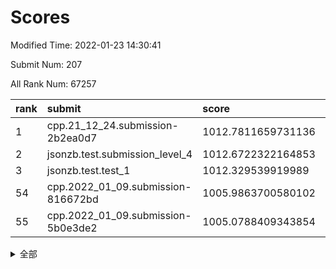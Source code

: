 # Scores

Modified Time: 2022-01-23 14:30:41

Submit Num: 207

All Rank Num: 67257

| rank |               submit               |       score        |       sigma        | pk_num |
| :--- | :--------------------------------- | :----------------- | :----------------- | :----- |
| 1    | cpp.21_12_24.submission-2b2ea0d7   | 1012.7811659731136 | 0.7870378520131363 | 1298   |
| 2    | jsonzb.test.submission_level_4     | 1012.6722322164853 | 0.7947297011967209 | 1298   |
| 3    | jsonzb.test.test_1                 | 1012.329539919989  | 0.8014592789398935 | 1296   |
| 54   | cpp.2022_01_09.submission-816672bd | 1005.9863700580102 | 0.7414899066718872 | 1297   |
| 55   | cpp.2022_01_09.submission-5b0e3de2 | 1005.0788409343854 | 0.7305446031842273 | 1302   |


<details>
<summary>全部</summary>

| rank |                 submit                 |       score        |       sigma        | pk_num |
| :--- | :------------------------------------- | :----------------- | :----------------- | :----- |
| 1    | cpp.21_12_24.submission-2b2ea0d7       | 1012.7811659731136 | 0.7870378520131363 | 1298   |
| 2    | jsonzb.test.submission_level_4         | 1012.6722322164853 | 0.7947297011967209 | 1298   |
| 3    | jsonzb.test.test_1                     | 1012.329539919989  | 0.8014592789398935 | 1296   |
| 4    | gobigger.level_3.submission_level_3_26 | 1011.9612525405164 | 0.791616483271311  | 1299   |
| 5    | gobigger.level_3.submission_level_3_23 | 1011.9354655314182 | 0.7812636698490153 | 1295   |
| 6    | gobigger.level_3.submission_level_3_49 | 1011.5655329900299 | 0.7732194016678543 | 1299   |
| 7    | gobigger.level_3.submission_level_3_15 | 1011.1717162220608 | 0.7795274713015172 | 1296   |
| 8    | gobigger.level_3.submission_level_3_37 | 1011.074426249481  | 0.7637361079812028 | 1301   |
| 9    | gobigger.level_3.submission_level_3_32 | 1010.92168659719   | 0.7981622858787679 | 1302   |
| 10   | gobigger.level_3.submission_level_3_43 | 1010.9042296221373 | 0.7589858673023512 | 1299   |
| 11   | gobigger.level_3.submission_level_3_38 | 1010.8888904121314 | 0.7474481212369681 | 1300   |
| 12   | gobigger.level_3.submission_level_3_35 | 1010.7386534969204 | 0.7677161035435301 | 1300   |
| 13   | gobigger.level_3.submission_level_3_29 | 1010.5316464687869 | 0.7778564259204216 | 1301   |
| 14   | gobigger.level_3.submission_level_3_28 | 1010.5268197760429 | 0.7409051030076381 | 1301   |
| 15   | gobigger.level_3.submission_level_3_22 | 1010.4807645366211 | 0.7614055583389627 | 1299   |
| 16   | gobigger.level_3.submission_level_3_39 | 1010.4381828988851 | 0.757720875345674  | 1306   |
| 17   | gobigger.level_3.submission_level_3_31 | 1010.4160185234335 | 0.7513770851144709 | 1298   |
| 18   | gobigger.level_3.submission_level_3_6  | 1010.4006021096253 | 0.7758136265687468 | 1304   |
| 19   | gobigger.level_3.submission_level_3_47 | 1010.3987335334858 | 0.763379049022994  | 1299   |
| 20   | gobigger.level_3.submission_level_3_8  | 1010.3577387955828 | 0.7585665868721052 | 1293   |
| 21   | gobigger.level_3.submission_level_3_41 | 1010.3499787704857 | 0.7627351625912315 | 1304   |
| 22   | gobigger.level_3.submission_level_3_21 | 1010.3330616994548 | 0.7885665245293316 | 1296   |
| 23   | gobigger.level_3.submission_level_3_10 | 1010.3110708369117 | 0.7700735957064028 | 1295   |
| 24   | gobigger.level_3.submission_level_3_30 | 1010.2639924171236 | 0.7468069318435564 | 1303   |
| 25   | gobigger.level_3.submission_level_3_4  | 1010.251865509878  | 0.7616834193648467 | 1300   |
| 26   | gobigger.level_3.submission_level_3_9  | 1010.2163574109961 | 0.7757733613217707 | 1304   |
| 27   | gobigger.level_3.submission_level_3_44 | 1010.1896072078646 | 0.7602069003907127 | 1301   |
| 28   | gobigger.level_3.submission_level_3_17 | 1010.1850095566718 | 0.7738521959070533 | 1299   |
| 29   | gobigger.level_3.submission_level_3_20 | 1010.1824890440371 | 0.7744464081450733 | 1295   |
| 30   | gobigger.level_3.submission_level_3_24 | 1010.1332180962016 | 0.7466086810006304 | 1300   |
| 31   | gobigger.level_3.submission_level_3_13 | 1010.0970219972339 | 0.7589351511138815 | 1298   |
| 32   | gobigger.level_3.submission_level_3_34 | 1010.00453948199   | 0.7713118237790031 | 1294   |
| 33   | gobigger.level_3.submission_level_3_36 | 1009.9744724036777 | 0.76922732568017   | 1298   |
| 34   | gobigger.level_3.submission_level_3_45 | 1009.9432731500679 | 0.7598373948376033 | 1305   |
| 35   | gobigger.level_3.submission_level_3_5  | 1009.8646160647442 | 0.7436717849073775 | 1301   |
| 36   | gobigger.level_3.submission_level_3_12 | 1009.8347108241467 | 0.7507552819936294 | 1296   |
| 37   | gobigger.level_3.submission_level_3_16 | 1009.8338158266682 | 0.7607450490919027 | 1303   |
| 38   | gobigger.level_3.submission_level_3_48 | 1009.7969209180096 | 0.7437321644760552 | 1299   |
| 39   | gobigger.level_3.submission_level_3_7  | 1009.7835947900892 | 0.7597578218498725 | 1300   |
| 40   | gobigger.level_3.submission_level_3_11 | 1009.5426452642917 | 0.7599414694388397 | 1296   |
| 41   | gobigger.level_3.submission_level_3_46 | 1009.5042471806432 | 0.7544227060773437 | 1299   |
| 42   | gobigger.level_3.submission_level_3_18 | 1009.4953777528419 | 0.7543279724349397 | 1299   |
| 43   | gobigger.level_3.submission_level_3_27 | 1009.4000984300461 | 0.7632903092214915 | 1300   |
| 44   | gobigger.level_3.submission_level_3_19 | 1009.20759536012   | 0.7366265797395767 | 1297   |
| 45   | gobigger.level_3.submission_level_3_1  | 1009.073828241978  | 0.7489700183934809 | 1301   |
| 46   | gobigger.level_3.submission_level_3_25 | 1009.0112757508655 | 0.7457725155766171 | 1299   |
| 47   | gobigger.level_3.submission_level_3_33 | 1008.9699042660626 | 0.7609424600633049 | 1296   |
| 48   | gobigger.level_3.submission_level_3_40 | 1008.9574615085701 | 0.7641164073189961 | 1301   |
| 49   | gobigger.level_3.submission_level_3_14 | 1008.5899694346441 | 0.7525266153684375 | 1299   |
| 50   | gobigger.level_3.submission_level_3_0  | 1008.4313794565782 | 0.7350250293343008 | 1297   |
| 51   | gobigger.level_3.submission_level_3_3  | 1008.3360832683671 | 0.7341102926458354 | 1306   |
| 52   | gobigger.level_3.submission_level_3_42 | 1008.2825894228628 | 0.7558001587866241 | 1295   |
| 53   | gobigger.level_3.submission_level_3_2  | 1008.1314944633565 | 0.757879304911074  | 1303   |
| 54   | cpp.2022_01_09.submission-816672bd     | 1005.9863700580102 | 0.7414899066718872 | 1297   |
| 55   | cpp.2022_01_09.submission-5b0e3de2     | 1005.0788409343854 | 0.7305446031842273 | 1302   |
| 56   | gobigger.level_1.submission_level_1_9  | 1004.9229732232559 | 0.7219360665027058 | 1300   |
| 57   | gobigger.level_1.submission_level_1_24 | 1004.6714359346531 | 0.7183515168574868 | 1302   |
| 58   | gobigger.level_1.submission_level_1_7  | 1004.6666086708284 | 0.7095051105270027 | 1290   |
| 59   | gobigger.level_1.submission_level_1_3  | 1004.6465745025014 | 0.7161823952685096 | 1302   |
| 60   | gobigger.level_1.submission_level_1_23 | 1004.6432369633375 | 0.7310264039067401 | 1295   |
| 61   | gobigger.level_1.submission_level_1_35 | 1004.4018398957165 | 0.7152288476454715 | 1296   |
| 62   | gobigger.level_1.submission_level_1_12 | 1004.3295476397197 | 0.720698813200671  | 1300   |
| 63   | gobigger.level_1.submission_level_1_39 | 1004.1511504982444 | 0.7408787832853013 | 1300   |
| 64   | gobigger.level_1.submission_level_1_32 | 1003.9584355742309 | 0.7161365775259217 | 1298   |
| 65   | gobigger.level_1.submission_level_1_43 | 1003.8941138296852 | 0.7191565595977287 | 1303   |
| 66   | gobigger.level_1.submission_level_1_45 | 1003.7670758331218 | 0.7197273688287786 | 1300   |
| 67   | gobigger.level_1.submission_level_1_26 | 1003.7565704946041 | 0.7262683918732784 | 1301   |
| 68   | gobigger.level_1.submission_level_1_33 | 1003.5826198574484 | 0.7024807535908488 | 1305   |
| 69   | gobigger.level_1.submission_level_1_10 | 1003.5784761450723 | 0.7250974910581535 | 1302   |
| 70   | gobigger.level_1.submission_level_1_21 | 1003.5499986203524 | 0.7306257972736769 | 1300   |
| 71   | gobigger.level_1.submission_level_1_36 | 1003.46458418175   | 0.708912549393909  | 1301   |
| 72   | gobigger.level_1.submission_level_1_2  | 1003.4458928285959 | 0.713745982822266  | 1297   |
| 73   | gobigger.level_1.submission_level_1_11 | 1003.4437865468689 | 0.7381076838066687 | 1295   |
| 74   | gobigger.level_1.submission_level_1_34 | 1003.3854772447659 | 0.7260087712701059 | 1301   |
| 75   | gobigger.level_1.submission_level_1_13 | 1003.3845770043046 | 0.721794687875111  | 1300   |
| 76   | gobigger.level_1.submission_level_1_19 | 1003.3797253609924 | 0.7152511713012325 | 1298   |
| 77   | gobigger.level_1.submission_level_1_27 | 1003.2860088924525 | 0.7066178489764303 | 1299   |
| 78   | gobigger.level_1.submission_level_1_28 | 1003.2806154128593 | 0.7105612689544998 | 1302   |
| 79   | gobigger.level_1.submission_level_1_30 | 1003.2643804083478 | 0.7129731803865735 | 1303   |
| 80   | gobigger.level_1.submission_level_1_44 | 1003.2545728841565 | 0.712572217651773  | 1297   |
| 81   | gobigger.level_1.submission_level_1_47 | 1003.2234539694362 | 0.7156021647093138 | 1298   |
| 82   | gobigger.level_1.submission_level_1_48 | 1003.169046444554  | 0.7104973889578813 | 1302   |
| 83   | gobigger.level_1.submission_level_1_38 | 1003.1245940846296 | 0.7147416390858129 | 1300   |
| 84   | gobigger.level_1.submission_level_1_29 | 1003.1017826767527 | 0.7125052556695672 | 1300   |
| 85   | gobigger.level_1.submission_level_1_42 | 1003.0697827449151 | 0.7202329431310571 | 1301   |
| 86   | gobigger.level_1.submission_level_1_46 | 1003.0678290752836 | 0.7169754938855908 | 1304   |
| 87   | gobigger.level_1.submission_level_1_40 | 1003.0616062318384 | 0.7107729129628357 | 1302   |
| 88   | gobigger.level_1.submission_level_1_6  | 1003.053629895081  | 0.7173037605864004 | 1305   |
| 89   | gobigger.level_1.submission_level_1_18 | 1003.0118533071088 | 0.7180541485762287 | 1297   |
| 90   | gobigger.level_1.submission_level_1_25 | 1003.0016666525505 | 0.7195662767382986 | 1300   |
| 91   | gobigger.level_1.submission_level_1_16 | 1002.997453114887  | 0.7215881885952715 | 1304   |
| 92   | gobigger.level_1.submission_level_1_17 | 1002.9791133041729 | 0.7230953871410568 | 1299   |
| 93   | gobigger.level_1.submission_level_1_4  | 1002.9434992440505 | 0.7215559429381637 | 1298   |
| 94   | gobigger.level_1.submission_level_1_20 | 1002.7211237684969 | 0.7163724624390981 | 1299   |
| 95   | gobigger.level_1.submission_level_1_41 | 1002.6553882527007 | 0.7087094145088908 | 1297   |
| 96   | gobigger.level_1.submission_level_1_31 | 1002.4390904443623 | 0.714313145500214  | 1305   |
| 97   | gobigger.level_1.submission_level_1_14 | 1002.3973397868119 | 0.7166689078246402 | 1303   |
| 98   | gobigger.level_1.submission_level_1_49 | 1002.3657873960767 | 0.7066104607150205 | 1294   |
| 99   | gobigger.level_1.submission_level_1_37 | 1002.3652767275231 | 0.7055067854124288 | 1298   |
| 100  | gobigger.level_1.submission_level_1_1  | 1002.310940165488  | 0.7155405308233239 | 1302   |
| 101  | gobigger.level_1.submission_level_1_15 | 1002.2463761031571 | 0.7065211892917853 | 1296   |
| 102  | gobigger.level_1.submission_level_1_0  | 1002.144314784858  | 0.7037027690253561 | 1298   |
| 103  | gobigger.level_1.submission_level_1_22 | 1002.1367271874391 | 0.7129201603774153 | 1299   |
| 104  | gobigger.level_1.submission_level_1_8  | 1002.0352434640123 | 0.7062722722622338 | 1297   |
| 105  | gobigger.level_1.submission_level_1_5  | 1001.6130040732545 | 0.7134877743809622 | 1303   |
| 106  | gobigger.random.submission_random_40   | 996.5440253878307  | 0.7134422107332289 | 1298   |
| 107  | gobigger.random.submission_random_13   | 996.4845334347293  | 0.7088990550116486 | 1301   |
| 108  | gobigger.random.submission_random_47   | 996.474868172169   | 0.7031602096045462 | 1298   |
| 109  | gobigger.random.submission_random_22   | 996.4643591061873  | 0.7077756179126753 | 1300   |
| 110  | gobigger.random.submission_random_10   | 996.4140793287548  | 0.7256947591412732 | 1298   |
| 111  | gobigger.random.submission_random_15   | 996.3868763098825  | 0.7080172802639437 | 1302   |
| 112  | gobigger.random.submission_random_1    | 996.3070804950981  | 0.6998847856789566 | 1301   |
| 113  | gobigger.random.submission_random_33   | 996.274740196129   | 0.7066469157462255 | 1298   |
| 114  | gobigger.random.submission_random_27   | 996.2726877132778  | 0.6977706256459664 | 1299   |
| 115  | gobigger.random.submission_random_28   | 996.2207977965984  | 0.7171812209048737 | 1303   |
| 116  | gobigger.random.submission_random_45   | 996.2075576806175  | 0.7155097127345745 | 1300   |
| 117  | gobigger.random.submission_random_14   | 996.1875286832834  | 0.7000527148263026 | 1300   |
| 118  | gobigger.random.submission_random_46   | 996.1790499714884  | 0.7141169066335888 | 1298   |
| 119  | gobigger.random.submission_random_16   | 996.1181592686871  | 0.7268847343357066 | 1301   |
| 120  | gobigger.random.submission_random_41   | 996.1176821342333  | 0.6957568403975959 | 1304   |
| 121  | gobigger.random.submission_random_18   | 996.1080329168713  | 0.7107898009205088 | 1296   |
| 122  | gobigger.random.submission_random_5    | 996.000540241261   | 0.7078969944200946 | 1301   |
| 123  | gobigger.random.submission_random_12   | 995.9902575602604  | 0.7039899916819206 | 1297   |
| 124  | gobigger.random.submission_random_36   | 995.9827289525739  | 0.7240898330607886 | 1298   |
| 125  | gobigger.random.submission_random_4    | 995.9568625785919  | 0.7038043897290164 | 1294   |
| 126  | gobigger.random.submission_random_44   | 995.9463239396716  | 0.7196905803939833 | 1298   |
| 127  | gobigger.random.submission_random_17   | 995.8214296281492  | 0.702694737848541  | 1300   |
| 128  | gobigger.random.submission_random_23   | 995.7838153425437  | 0.7079346654848899 | 1297   |
| 129  | gobigger.random.submission_random_42   | 995.7666354392967  | 0.7155831829104973 | 1298   |
| 130  | gobigger.random.submission_random_30   | 995.7468712078731  | 0.716791178942038  | 1307   |
| 131  | gobigger.random.submission_random_34   | 995.7184654276047  | 0.7228825195240522 | 1301   |
| 132  | gobigger.random.submission_random_35   | 995.6731936925395  | 0.7097384454462264 | 1300   |
| 133  | gobigger.random.submission_random_38   | 995.6419599054971  | 0.7157626976106243 | 1297   |
| 134  | gobigger.random.submission_random_43   | 995.6157605614744  | 0.711757039467402  | 1299   |
| 135  | gobigger.random.submission_random_31   | 995.5786933700238  | 0.7155403169329286 | 1303   |
| 136  | gobigger.random.submission_random_24   | 995.5440060493215  | 0.7186946696521697 | 1300   |
| 137  | gobigger.random.submission_random_6    | 995.5323042104415  | 0.7026821823110384 | 1303   |
| 138  | gobigger.random.submission_random_3    | 995.5234696069119  | 0.7107499731504875 | 1296   |
| 139  | gobigger.random.submission_random_20   | 995.4153851776232  | 0.7192634027125829 | 1303   |
| 140  | gobigger.random.submission_random_11   | 995.3862321402919  | 0.721688180198958  | 1299   |
| 141  | gobigger.random.submission_random_37   | 995.3546817871774  | 0.7027870550616067 | 1299   |
| 142  | gobigger.random.submission_random_26   | 995.3512083659156  | 0.7121761748773034 | 1307   |
| 143  | gobigger.random.submission_random_19   | 995.3426067419304  | 0.7204280099707551 | 1301   |
| 144  | gobigger.random.submission_random_48   | 995.2728279329893  | 0.7136886833337894 | 1298   |
| 145  | gobigger.random.submission_random_8    | 995.2364527580374  | 0.7277490828546609 | 1303   |
| 146  | gobigger.random.submission_random_25   | 995.1831190122001  | 0.7188395089702361 | 1303   |
| 147  | gobigger.random.submission_random_32   | 995.1514590282383  | 0.696620539680481  | 1300   |
| 148  | gobigger.random.submission_random_9    | 995.103812018223   | 0.71614064033519   | 1302   |
| 149  | gobigger.random.submission_random_7    | 995.1012625346712  | 0.7134647529534667 | 1297   |
| 150  | gobigger.random.submission_random_21   | 994.9004931194416  | 0.7226638020161876 | 1298   |
| 151  | gobigger.random.submission_random_29   | 994.869886985305   | 0.723175878422012  | 1299   |
| 152  | gobigger.random.submission_random_49   | 994.7031655780518  | 0.7073761938556429 | 1300   |
| 153  | gobigger.random.submission_random_2    | 994.6246271163928  | 0.7314407256856105 | 1301   |
| 154  | gobigger.random.submission_random_0    | 994.1130352351752  | 0.7209681306398682 | 1302   |
| 155  | gobigger.level_2.submission_level_2_21 | 993.7917044270584  | 0.7258907999973674 | 1302   |
| 156  | gobigger.level_2.submission_level_2_32 | 993.740939865536   | 0.7292168155885677 | 1299   |
| 157  | gobigger.level_2.submission_level_2_26 | 993.4436858011035  | 0.7275581918319758 | 1300   |
| 158  | gobigger.level_2.submission_level_2_13 | 993.280031722644   | 0.7198914490445353 | 1300   |
| 159  | gobigger.random.submission_random_39   | 993.1933453501413  | 0.7275363566285834 | 1300   |
| 160  | gobigger.level_2.submission_level_2_5  | 993.1523116827786  | 0.7393663335896017 | 1297   |
| 161  | gobigger.level_2.submission_level_2_20 | 993.1275083385552  | 0.7398203120861881 | 1302   |
| 162  | gobigger.level_2.submission_level_2_30 | 993.0704301894175  | 0.7418485644419465 | 1302   |
| 163  | gobigger.level_2.submission_level_2_2  | 992.9988177933383  | 0.7302262085870561 | 1298   |
| 164  | gobigger.level_2.submission_level_2_1  | 992.9163749591288  | 0.7298129697178931 | 1301   |
| 165  | gobigger.level_2.submission_level_2_17 | 992.9100828344754  | 0.742747297848804  | 1301   |
| 166  | gobigger.level_2.submission_level_2_46 | 992.8977239553585  | 0.7218950571394952 | 1302   |
| 167  | gobigger.level_2.submission_level_2_27 | 992.8969759048857  | 0.724224360639887  | 1304   |
| 168  | gobigger.level_2.submission_level_2_16 | 992.645628484489   | 0.7311556695924533 | 1295   |
| 169  | gobigger.level_2.submission_level_2_38 | 992.6318313096707  | 0.7491745727823405 | 1301   |
| 170  | gobigger.level_2.submission_level_2_34 | 992.5170443231841  | 0.7296748808283168 | 1296   |
| 171  | gobigger.level_2.submission_level_2_44 | 992.4432208855404  | 0.7391132435979255 | 1298   |
| 172  | gobigger.level_2.submission_level_2_14 | 992.4370335693757  | 0.7213978952658372 | 1297   |
| 173  | gobigger.level_2.submission_level_2_49 | 992.3905592102649  | 0.739877716913123  | 1304   |
| 174  | gobigger.level_2.submission_level_2_47 | 992.3269551590607  | 0.7356578077173365 | 1300   |
| 175  | gobigger.level_2.submission_level_2_39 | 992.2519280443398  | 0.7379525566231326 | 1306   |
| 176  | gobigger.level_2.submission_level_2_45 | 992.1275752192344  | 0.7318934481221149 | 1300   |
| 177  | gobigger.level_2.submission_level_2_12 | 992.1154923048032  | 0.7486600874235041 | 1302   |
| 178  | gobigger.level_2.submission_level_2_29 | 992.081967579923   | 0.7459262394991101 | 1294   |
| 179  | gobigger.level_2.submission_level_2_0  | 992.0508520936083  | 0.7523836142380993 | 1298   |
| 180  | gobigger.level_2.submission_level_2_35 | 992.0424921429288  | 0.7549948731116876 | 1302   |
| 181  | gobigger.level_2.submission_level_2_18 | 992.0246136736633  | 0.7373177342674467 | 1297   |
| 182  | gobigger.level_2.submission_level_2_9  | 991.9390639241462  | 0.744451168403088  | 1302   |
| 183  | gobigger.level_2.submission_level_2_48 | 991.8997343266351  | 0.7626182349846012 | 1297   |
| 184  | gobigger.level_2.submission_level_2_25 | 991.8871009819161  | 0.747461090960778  | 1300   |
| 185  | gobigger.level_2.submission_level_2_37 | 991.8843493040616  | 0.74236936573538   | 1300   |
| 186  | gobigger.level_2.submission_level_2_28 | 991.7498579561842  | 0.7330076960644714 | 1301   |
| 187  | gobigger.level_2.submission_level_2_24 | 991.7273494348527  | 0.7606495027118544 | 1294   |
| 188  | gobigger.level_2.submission_level_2_6  | 991.7117588594883  | 0.7334465581397027 | 1298   |
| 189  | gobigger.level_2.submission_level_2_23 | 991.7038659300993  | 0.7469162622915111 | 1296   |
| 190  | gobigger.level_2.submission_level_2_40 | 991.7006362967714  | 0.7457404779862153 | 1297   |
| 191  | gobigger.level_2.submission_level_2_42 | 991.6989400440445  | 0.7593801030528268 | 1303   |
| 192  | gobigger.level_2.submission_level_2_36 | 991.6771130645847  | 0.765712006881683  | 1302   |
| 193  | gobigger.level_2.submission_level_2_7  | 991.6636787738898  | 0.7498780083886224 | 1304   |
| 194  | gobigger.level_2.submission_level_2_15 | 991.5449068850199  | 0.754276004223384  | 1297   |
| 195  | gobigger.level_2.submission_level_2_41 | 991.5362866596954  | 0.75702619881907   | 1302   |
| 196  | gobigger.level_2.submission_level_2_8  | 991.474723196942   | 0.7540092827920652 | 1299   |
| 197  | gobigger.level_2.submission_level_2_31 | 991.4353268130717  | 0.7356643874203639 | 1302   |
| 198  | gobigger.level_2.submission_level_2_43 | 991.4053487586091  | 0.7371653326613079 | 1294   |
| 199  | gobigger.level_2.submission_level_2_22 | 991.2389565292748  | 0.7359980893856033 | 1299   |
| 200  | gobigger.level_2.submission_level_2_3  | 991.0443403820665  | 0.7490751278691882 | 1295   |
| 201  | gobigger.level_2.submission_level_2_4  | 991.0365208410565  | 0.7471164654042624 | 1302   |
| 202  | gobigger.level_2.submission_level_2_19 | 990.9299455070683  | 0.7701315743837156 | 1296   |
| 203  | gobigger.level_2.submission_level_2_10 | 990.5988157546691  | 0.7607151136319102 | 1302   |
| 204  | gobigger.level_2.submission_level_2_11 | 990.2571660926636  | 0.7706561884332076 | 1300   |
| 205  | gobigger.level_2.submission_level_2_33 | 990.1633060940579  | 0.7572913689783353 | 1300   |
| 206  | gobigger.none.submission_none_1        | 979.2457497093974  | 1.2700827780867345 | 1299   |
| 207  | gobigger.none.submission_none_0        | 975.3222400837525  | 1.4574538278243052 | 1304   |

</details>